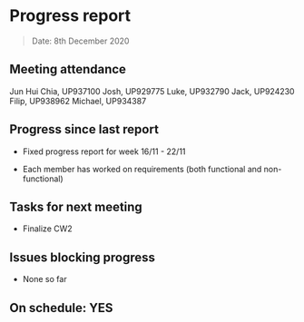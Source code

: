 # Progress report

> Date: 8th December 2020

## Meeting attendance

Jun Hui Chia, UP937100
Josh, UP929775
Luke, UP932790
Jack, UP924230
Filip, UP938962
Michael, UP934387

## Progress since last report

* Fixed progress report for week 16/11 - 22/11

* Each member has worked on requirements (both functional and non-functional)

## Tasks for next meeting

* Finalize CW2

## Issues blocking progress

* None so far

## On schedule: YES
